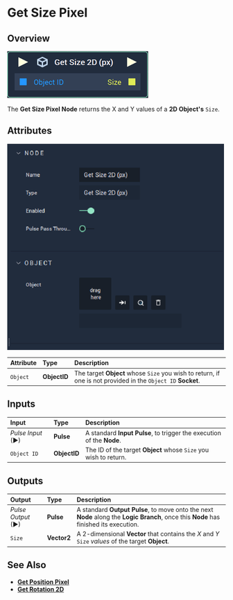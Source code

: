 # Get Size Pixel

## Overview

![The Get Size Pixel Node.](../../../.gitbook/assets/node-get-size-2d.png)

The **Get Size Pixel Node** returns the X and Y values of a **2D Object's** `Size`.

## Attributes

![The Get Size Pixel Node Attributes.](../../../.gitbook/assets/node-get-size-2d-attr.png)

| Attribute | Type | Description |
| :--- | :--- | :--- |
| `Object` | **ObjectID** | The target **Object** whose `Size` you wish to return, if one is not provided in the `Object ID` **Socket**. |

## Inputs

| Input | Type | Description |
| :--- | :--- | :--- |
| _Pulse Input_ \(►\) | **Pulse** | A standard **Input Pulse**, to trigger the execution of the **Node**. |
| `Object ID` | **ObjectID** | The ID of the target **Object** whose `Size` you wish to return. |

## Outputs

| Output | Type | Description |
| :--- | :--- | :--- |
| _Pulse Output_ \(►\) | **Pulse** | A standard **Output Pulse**, to move onto the next **Node** along the **Logic Branch**, once this **Node** has finished its execution. |
| `Size` | **Vector2** | A 2-dimensional **Vector** that contains the _X_ and _Y_ `Size` _values_ of the target **Object**. |

## See Also

* [**Get Position Pixel**](get-position-pixel.md)
* [**Get Rotation 2D**](get-rotation-pixel.md)

